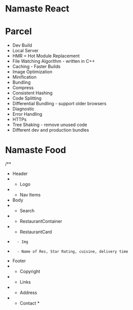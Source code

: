 # Namaste React

# Parcel

- Dev Build
- Local Server
- HMR = Hot Module Replacement
- File Watching Algorithm - written in C++
- Caching - Faster Builds
- Image Optimization
- Minification
- Bundling
- Compress
- Consistent Hashing
- Code Splitting
- Differential Bundling - support older browsers
- Diagnostic
- Error Handling
- HTTPs
- Tree Shaking - remove unused code
- Different dev and production bundles

# Namaste Food

/\*\*

- Header
- - Logo
- - Nav Items
- Body
- - Search
- - RestaurantContainer
- - RestaurantCard
-       - Img
-       - Name of Res, Star Rating, cuisine, delivery time
- Footer
- - Copyright
- - Links
- - Address
- - Contact \*
